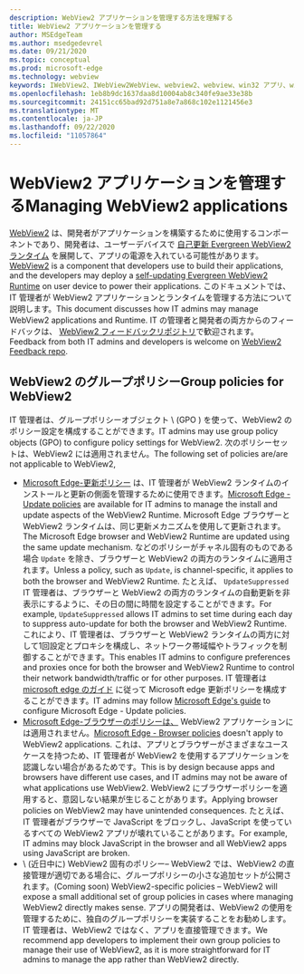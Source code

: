 ```yaml
---
description: WebView2 アプリケーションを管理する方法を理解する
title: WebView2 アプリケーションを管理する
author: MSEdgeTeam
ms.author: msedgedevrel
ms.date: 09/21/2020
ms.topic: conceptual
ms.prod: microsoft-edge
ms.technology: webview
keywords: IWebView2、IWebView2WebView、webview2、webview、win32 アプリ、win32、edge、ICoreWebView2、ICoreWebView2Host、browser control、edge html、enterprise、グループポリシー、管理性
ms.openlocfilehash: 1eb8b9dc1637daa8d10004ab8c340fe9ae33e38b
ms.sourcegitcommit: 24151cc65bad92d751a8e7a868c102e1121456e3
ms.translationtype: MT
ms.contentlocale: ja-JP
ms.lasthandoff: 09/22/2020
ms.locfileid: "11057864"
---
```

# <span data-ttu-id="95b61-104">WebView2 アプリケーションを管理する</span><span class="sxs-lookup"><span data-stu-id="95b61-104">Managing WebView2 applications</span></span>  

<span data-ttu-id="95b61-105">[WebView2][WebView2Landing] は、開発者がアプリケーションを構築するために使用するコンポーネントであり、開発者は、ユーザーデバイスで [自己更新 Evergreen WebView2 ランタイム][Webview2ConceptsDistributionUnderstandRuntimeInstallerPreview] を展開して、アプリの電源を入れている可能性があります。</span><span class="sxs-lookup"><span data-stu-id="95b61-105">[WebView2][WebView2Landing] is a component that developers use to build their applications, and the developers may deploy a [self-updating Evergreen WebView2 Runtime][Webview2ConceptsDistributionUnderstandRuntimeInstallerPreview] on user device to power their applications.</span></span>  <span data-ttu-id="95b61-106">このドキュメントでは、IT 管理者が WebView2 アプリケーションとランタイムを管理する方法について説明します。</span><span class="sxs-lookup"><span data-stu-id="95b61-106">This document discusses how IT admins may manage WebView2 applications and Runtime.</span></span>  <span data-ttu-id="95b61-107">IT の管理者と開発者の両方からのフィードバックは、 [WebView2 フィードバックリポジトリ][GithubMicrosoftedgeWebviewfeddback]で歓迎されます。</span><span class="sxs-lookup"><span data-stu-id="95b61-107">Feedback from both IT admins and developers is welcome on [WebView2 Feedback repo][GithubMicrosoftedgeWebviewfeddback].</span></span>  

## <span data-ttu-id="95b61-108">WebView2 のグループポリシー</span><span class="sxs-lookup"><span data-stu-id="95b61-108">Group policies for WebView2</span></span>  

<span data-ttu-id="95b61-109">IT 管理者は、グループポリシーオブジェクト \ (GPO \) を使って、WebView2 のポリシー設定を構成することができます。</span><span class="sxs-lookup"><span data-stu-id="95b61-109">IT admins may use group policy objects \(GPO\) to configure policy settings for WebView2.</span></span>  <span data-ttu-id="95b61-110">次のポリシーセットは、WebView2 には適用されません。</span><span class="sxs-lookup"><span data-stu-id="95b61-110">The following set of policies are/are not applicable to WebView2,</span></span>  

*   <span data-ttu-id="95b61-111">[Microsoft Edge-更新ポリシー][EdgeUpdatePolicies] は、IT 管理者が WebView2 ランタイムのインストールと更新の側面を管理するために使用できます。</span><span class="sxs-lookup"><span data-stu-id="95b61-111">[Microsoft Edge - Update policies][EdgeUpdatePolicies] are available for IT admins to manage the install and update aspects of the WebView2 Runtime.</span></span>  <span data-ttu-id="95b61-112">Microsoft Edge ブラウザーと WebView2 ランタイムは、同じ更新メカニズムを使用して更新されます。</span><span class="sxs-lookup"><span data-stu-id="95b61-112">The Microsoft Edge browser and WebView2 Runtime are updated using the same update mechanism.</span></span>  <span data-ttu-id="95b61-113">などのポリシーがチャネル固有のものである場合 `Update` を除き、ブラウザーと WebView2 の両方のランタイムに適用されます。</span><span class="sxs-lookup"><span data-stu-id="95b61-113">Unless a policy, such as `Update`, is channel-specific, it applies to both the browser and WebView2 Runtime.</span></span>  <span data-ttu-id="95b61-114">たとえば、 `UpdateSuppressed` IT 管理者は、ブラウザーと WebView2 の両方のランタイムの自動更新を非表示にするように、その日の間に時間を設定することができます。</span><span class="sxs-lookup"><span data-stu-id="95b61-114">For example, `UpdateSuppressed` allows IT admins to set time during each day to suppress auto-update for both the browser and WebView2 Runtime.</span></span>  <span data-ttu-id="95b61-115">これにより、IT 管理者は、ブラウザーと WebView2 ランタイムの両方に対して1回設定とプロキシを構成し、ネットワーク帯域幅やトラフィックを制御することができます。</span><span class="sxs-lookup"><span data-stu-id="95b61-115">This enables IT admins to configure preferences and proxies once for both the browser and WebView2 Runtime to control their network bandwidth/traffic or for other purposes.</span></span>  <span data-ttu-id="95b61-116">IT 管理者は [microsoft edge のガイド][ConfigureMicrosoftEdge] に従って Microsoft edge 更新ポリシーを構成することができます。</span><span class="sxs-lookup"><span data-stu-id="95b61-116">IT admins may follow [Microsoft Edge's guide][ConfigureMicrosoftEdge] to configure Microsoft Edge - Update policies.</span></span>  
*   <span data-ttu-id="95b61-117">[Microsoft Edge-ブラウザーのポリシーは、][EdgeBrowserPolicies] WebView2 アプリケーションには適用されません。</span><span class="sxs-lookup"><span data-stu-id="95b61-117">[Microsoft Edge - Browser policies][EdgeBrowserPolicies] doesn't apply to WebView2 applications.</span></span>  <span data-ttu-id="95b61-118">これは、アプリとブラウザーがさまざまなユースケースを持つため、IT 管理者が WebView2 を使用するアプリケーションを認識しない場合があるためです。</span><span class="sxs-lookup"><span data-stu-id="95b61-118">This is by design because apps and browsers have different use cases, and IT admins may not be aware of what applications use WebView2.</span></span>  <span data-ttu-id="95b61-119">WebView2 にブラウザーポリシーを適用すると、意図しない結果が生じることがあります。</span><span class="sxs-lookup"><span data-stu-id="95b61-119">Applying browser policies on WebView2 may have unintended consequences.</span></span>  <span data-ttu-id="95b61-120">たとえば、IT 管理者がブラウザーで JavaScript をブロックし、JavaScript を使っているすべての WebView2 アプリが壊れていることがあります。</span><span class="sxs-lookup"><span data-stu-id="95b61-120">For example, IT admins may block JavaScript in the browser and all WebView2 apps using JavaScript are broken.</span></span>  
*   <span data-ttu-id="95b61-121">\ (近日中に) WebView2 固有のポリシー– WebView2 では、WebView2 の直接管理が適切である場合に、グループポリシーの小さな追加セットが公開されます。</span><span class="sxs-lookup"><span data-stu-id="95b61-121">\(Coming soon\) WebView2-specific policies – WebView2 will expose a small additional set of group policies in cases where managing WebView2 directly makes sense.</span></span>  <span data-ttu-id="95b61-122">アプリの開発者は、WebView2 の使用を管理するために、独自のグループポリシーを実装することをお勧めします。 IT 管理者は、WebView2 ではなく、アプリを直接管理できます。</span><span class="sxs-lookup"><span data-stu-id="95b61-122">We recommend app developers to implement their own group policies to manage their use of WebView2, as it is more straightforward for IT admins to manage the app rather than WebView2 directly.</span></span>  

<!-- Links -->  

[Webview2ConceptsDistributionUnderstandRuntimeInstallerPreview]: ./distribution.md#understanding-the-webview2-runtime "WebView2 Runtime と installer (Preview) を使ったアプリケーションの配布について WebView2 |Microsoft ドキュメント"  

[WebView2Landing]: ../index.md "Microsoft Edge WebView2 の概要 (プレビュー) |Microsoft ドキュメント"  

[EdgeUpdatePolicies]: /deployedge/microsoft-edge-update-policies "Microsoft Edge-更新プログラムのポリシー |Microsoft ドキュメント"  
[EdgeBrowserPolicies]: /deployedge/microsoft-edge-policies "Microsoft Edge-ブラウザーのポリシー |Microsoft ドキュメント"  
[ConfigureMicrosoftEdge]: /deployedge/configure-microsoft-edge "Windows で Microsoft Edge のポリシー設定を構成するMicrosoft ドキュメント"  


[GithubMicrosoftedgeWebviewfeddback]: https://github.com/MicrosoftEdge/WebViewFeedback "WebView フィードバック-MicrosoftEdge/WebViewFeedback |GitHub"  
